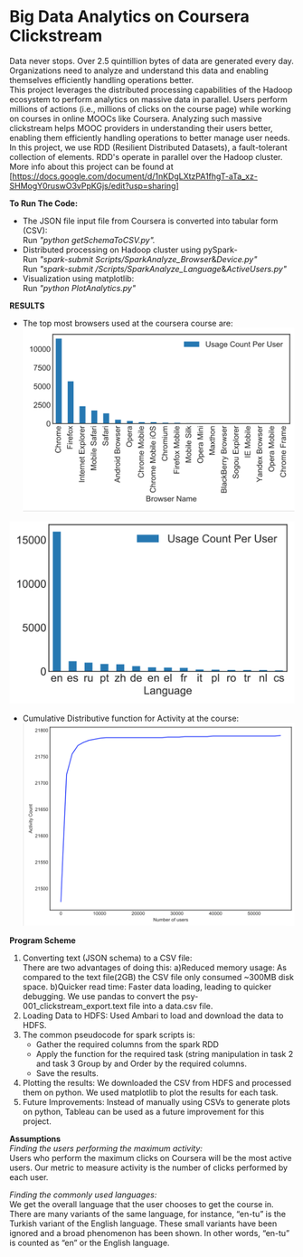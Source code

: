 # Big Data Analytics on Coursera Clickstream
  
  
Data never stops. Over 2.5 quintillion bytes of data are generated every day. Organizations need to analyze and understand this data and enabling themselves efficiently handling operations better.  
This project leverages the distributed processing capabilities of the Hadoop ecosystem to perform analytics on massive data in parallel. Users perform millions of actions (i.e., millions of clicks on the course page) while working on courses in online MOOCs like Coursera. Analyzing such massive clickstream helps MOOC providers in understanding their users better, enabling them efficiently handling operations to better manage user needs.  
In this project, we use RDD (Resilient Distributed Datasets), a fault-tolerant collection of elements. RDD's operate in parallel over the Hadoop cluster.  
More info about this project can be found at [https://docs.google.com/document/d/1nKDgLXtzPA1fhgT-aTa_xz-SHMogY0ruswO3vPpKGjs/edit?usp=sharing]  
  
**To Run The Code:**  
  
* The JSON file input file from Coursera is converted into tabular form (CSV):  
Run _"python getSchemaToCSV.py"._  
* Distributed processing on Hadoop cluster using pySpark-  
Run _"spark-submit Scripts/SparkAnalyze_Browser_&_Device.py"_  
Run _"spark-submit /Scripts/SparkAnalyze_Language_&_ActiveUsers.py"_    
* Visualization using matplotlib:  
Run _"python PlotAnalytics.py"_  
  
**RESULTS**
  
* The top most browsers used at the coursera course are:  
![browser](https://github.com/Aaditya-Bhatia/Courseara_BigData_clickstream_analytics_pySpark_Hadoop/blob/master/Analytics/Plots/Browser.png)
  
![language](https://github.com/Aaditya-Bhatia/Courseara_BigData_clickstream_analytics_pySpark_Hadoop/blob/master/Analytics/Plots/Language.png)
  
* Cumulative Distributive function for Activity at the course:  
![CDF_Activity_Count](https://github.com/Aaditya-Bhatia/Courseara_BigData_clickstream_analytics_pySpark_Hadoop/blob/master/Analytics/Plots/ActivityCount.png)
  
  
**Program Scheme**
1. Converting text (JSON schema) to a CSV file:  
There are two advantages of doing this: a)Reduced memory usage: As compared to the text file(2GB) the CSV file only consumed ~300MB disk space. b)Quicker read time: Faster data loading, leading to quicker debugging. We use pandas to convert the psy-001_clickstream_export.text file into a data.csv file.  
3. Loading Data to HDFS: Used Ambari to load and download the data to HDFS.  
4. The common pseudocode for spark scripts is:
	- Gather the required columns from the spark RDD
	- Apply the function for the required task (string manipulation in task 2 and task 3 Group by and Order by the required columns.
	- Save the results.  
5. Plotting the results: We downloaded the CSV from HDFS and processed them on python. We used matplotlib to plot the results for each task.  
6. Future Improvements: Instead of manually using CSVs to generate plots on python, Tableau can be used as a future improvement for this project. 


**Assumptions**  
*Finding the users performing the maximum activity:*  
	Users who perform the maximum clicks on Coursera will be the most active users. Our metric to measure activity is the number of clicks performed by each user.  
  
*Finding the commonly used languages:*  
	We get the overall language that the user chooses to get the course in. There are many variants of the same language, for instance, “en-tu” is the Turkish variant of the English language. These small variants have been ignored and a broad phenomenon has been shown. In other words, “en-tu” is counted as “en” or the English language.
